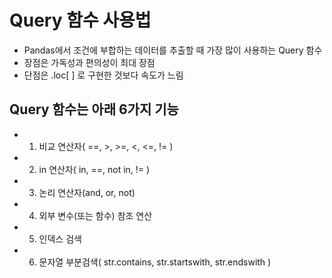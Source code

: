 # Query 함수 사용법
- Pandas에서 조건에 부합하는 데이터를 추출할 때 가장 많이 사용하는 Query 함수
- 장점은 가독성과 편의성이 최대 장점
- 단점은 .loc[ ] 로 구현한 것보다 속도가 느림

## Query 함수는 아래 6가지 기능
- 1) 비교 연산자( ==, >, >=, <, <=, != )
- 2) in 연산자( in, ==, not in, != )
- 3) 논리 연산자(and, or, not)
- 4) 외부 변수(또는 함수) 참조 연산
- 5) 인덱스 검색
- 6) 문자열 부분검색( str.contains, str.startswith, str.endswith )

